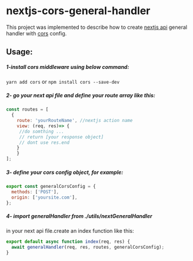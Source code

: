 # nextjs-cors-general-handler

This project was implemented to describe how to create [nextjs api](https://nextjs.org/docs/api-routes/introduction) general
handler with [cors](https://developer.mozilla.org/en-US/docs/Web/HTTP/CORS) config.

## Usage:
##### 1-install cors middleware using below command:
```yarn add cors``` or ```npm install cors --save-dev```

##### 2- go your next api file and define your route array like this:
```js
const routes = [
  {
    route: 'yourRouteName', //nextjs action name
    view: (req, res)=> { 
     //do somthing ...
     // return [your response object]
     // dont use res.end
    }
    }
];
```
##### 3- define your cors config object, for example:
```js
export const generalCorsConfig = {
  methods: ['POST'],
  origin: ['yoursite.com'],
};
```

##### 4- import generalHandler from ./utils/nextGeneralHandler
in your next api file.create an index function like this:

```js
export default async function index(req, res) {
  await generalHandler(req, res, routes, generalCorsConfig);
}
```

